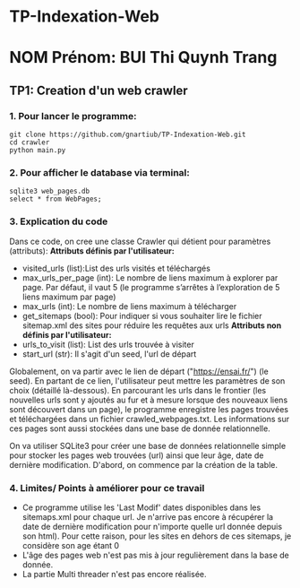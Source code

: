 # TP-Indexation-Web
# NOM Prénom: BUI Thi Quynh Trang
## TP1: Creation d'un web crawler
### 1. Pour lancer le programme:

```
git clone https://github.com/gnartiub/TP-Indexation-Web.git
cd crawler
python main.py
```

### 2. Pour afficher le database via terminal:
```
sqlite3 web_pages.db
select * from WebPages;
```

### 3. Explication du code
Dans ce code, on cree une classe Crawler qui détient pour paramètres (attributs):
**Attributs définis par l'utilisateur:**
- visited_urls (list):List des urls visités et téléchargés
- max_urls_per_page (int): Le nombre de liens maximum à explorer par page. Par défaut, il vaut 5 (le programme s’arrêtes à l’exploration de 5 liens maximum par page)
- max_urls (int):  Le nombre de liens maximum à télécharger 
- get_sitemaps (bool): Pour indiquer si vous souhaiter lire le fichier sitemap.xml des sites pour réduire les requêtes aux urls
**Attributs non définis par l'utilisateur:**
- urls_to_visit (list): List des urls trouvée à visiter
- start_url (str): Il s'agit d'un seed, l'url de départ

Globalement, on va partir avec le lien de départ ("https://ensai.fr/") (le seed). En partant de ce lien, l'utilisateur peut mettre les paramètres de son choix (détaillé là-dessous). En parcourant les urls dans le frontier (les nouvelles urls sont y ajoutés au fur et à mesure lorsque des nouveaux liens sont découvert dans un page), le programme enregistre les pages trouvées et téléchargées dans un fichier crawled_webpages.txt. Les informations sur ces pages sont aussi stockées dans une base de donnée relationnelle.

On va utiliser SQLite3 pour  créer une base de données relationnelle simple pour stocker les pages web trouvées (url) ainsi que leur
âge, date de dernière modification. D'abord, on commence par la création de la table. 


### 4. Limites/ Points à améliorer pour ce travail
- Ce programme utilise les 'Last Modif' dates disponibles dans les sitemaps.xml pour chaque url. Je n'arrive pas encore à récupérer la date de dernière modification pour n'importe quelle url donnée depuis son html). Pour cette raison, pour les sites en dehors de ces sitemaps, je considère son age étant 0
- L'âge des pages web n'est pas mis à jour regulièrement dans la base de donnée.
- La partie Multi threader n'est pas encore réalisée.